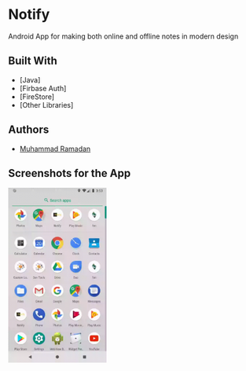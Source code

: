 # Notify
 Android App for making both online and offline notes in modern design


## Built With

* [Java]
* [Firbase Auth]
* [FireStore]
* [Other Libraries]


## Authors

* [Muhammad Ramadan](https://www.linkedin.com/in/m7mdramadandx/)

## Screenshots for the App

<img src="Gif/splash.gif" width=200>
